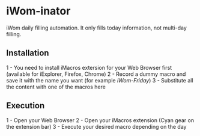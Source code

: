 # iWom-inator
iWom daily filling automation.
It only fills today information, not multi-day filling.

## Installation
1 - You need to install iMacros extersion for your Web Browser first (available for iExplorer, Firefox, Chrome)
2 - Record a dummy macro and save it with the name you want (for example *iWom-Friday*)
3 - Substitute all the content with one of the macros here

## Execution
1 - Open your Web Browser
2 - Open your iMacros extension (Cyan gear on the extension bar)
3 - Execute your desired macro depending on the day

